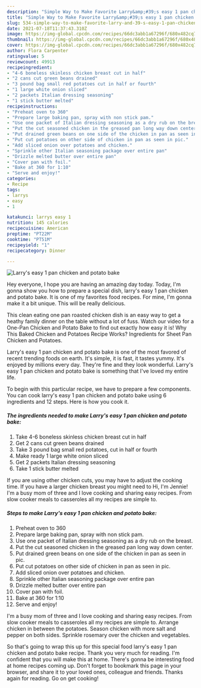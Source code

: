 ```yaml
---
description: "Simple Way to Make Favorite Larry&amp;#39;s easy 1 pan chicken and potato bake"
title: "Simple Way to Make Favorite Larry&amp;#39;s easy 1 pan chicken and potato bake"
slug: 534-simple-way-to-make-favorite-larry-and-39-s-easy-1-pan-chicken-and-potato-bake
date: 2021-07-18T11:37:43.310Z
image: https://img-global.cpcdn.com/recipes/66dc3abb1a67296f/680x482cq70/larrys-easy-1-pan-chicken-and-potato-bake-recipe-main-photo.jpg
thumbnail: https://img-global.cpcdn.com/recipes/66dc3abb1a67296f/680x482cq70/larrys-easy-1-pan-chicken-and-potato-bake-recipe-main-photo.jpg
cover: https://img-global.cpcdn.com/recipes/66dc3abb1a67296f/680x482cq70/larrys-easy-1-pan-chicken-and-potato-bake-recipe-main-photo.jpg
author: Flora Carpenter
ratingvalue: 5
reviewcount: 49913
recipeingredient:
- "4-6 boneless skinless chicken breast cut in half"
- "2 cans cut green beans drained"
- "3 pound bag small red potatoes cut in half or fourth"
- "1 large white onion sliced"
- "2 packets Italian dressing seasoning"
- "1 stick butter melted"
recipeinstructions:
- "Preheat oven to 360"
- "Prepare large baking pan, spray with non stick pam."
- "Use one packet of Italian dressing seasoning as a dry rub on the breast."
- "Put the cut seasoned chicken in the greased pan long way down center."
- "Put drained green beans on one side of the chicken in pan as seen in pic."
- "Put cut potatoes on other side of chicken in pan as seen in pic."
- "Add sliced onion over potatoes and chicken."
- "Sprinkle other Italian seasoning package over entire pan"
- "Drizzle melted butter over entire pan"
- "Cover pan with foil."
- "Bake at 360 for 1:10"
- "Serve and enjoy!"
categories:
- Recipe
tags:
- larrys
- easy
- 1

katakunci: larrys easy 1 
nutrition: 145 calories
recipecuisine: American
preptime: "PT22M"
cooktime: "PT51M"
recipeyield: "1"
recipecategory: Dinner

---
```



![Larry&#39;s easy 1 pan chicken and potato bake](https://img-global.cpcdn.com/recipes/66dc3abb1a67296f/680x482cq70/larrys-easy-1-pan-chicken-and-potato-bake-recipe-main-photo.jpg)

Hey everyone, I hope you are having an amazing day today. Today, I'm gonna show you how to prepare a special dish, larry&#39;s easy 1 pan chicken and potato bake. It is one of my favorites food recipes. For mine, I'm gonna make it a bit unique. This will be really delicious.

This clean eating one pan roasted chicken dish is an easy way to get a heathy family dinner on the table without a lot of fuss. Watch our video for a One-Pan Chicken and Potato Bake to find out exactly how easy it is! Why This Baked Chicken and Potatoes Recipe Works? Ingredients for Sheet Pan Chicken and Potatoes.

Larry&#39;s easy 1 pan chicken and potato bake is one of the most favored of recent trending foods on earth. It's simple, it is fast, it tastes yummy. It's enjoyed by millions every day. They're fine and they look wonderful. Larry&#39;s easy 1 pan chicken and potato bake is something that I've loved my entire life.


To begin with this particular recipe, we have to prepare a few components. You can cook larry&#39;s easy 1 pan chicken and potato bake using 6 ingredients and 12 steps. Here is how you cook it.

<!--inarticleads1-->

##### The ingredients needed to make Larry&#39;s easy 1 pan chicken and potato bake:

1. Take 4-6 boneless skinless chicken breast cut in half
1. Get 2 cans cut green beans drained
1. Take 3 pound bag small red potatoes, cut in half or fourth
1. Make ready 1 large white onion sliced
1. Get 2 packets Italian dressing seasoning
1. Take 1 stick butter melted


If you are using other chicken cuts, you may have to adjust the cooking time. If you have a larger chicken breast you might need to Hi, I&#39;m Jennie! I&#39;m a busy mom of three and I love cooking and sharing easy recipes. From slow cooker meals to casseroles all my recipes are simple to. 

<!--inarticleads2-->

##### Steps to make Larry&#39;s easy 1 pan chicken and potato bake:

1. Preheat oven to 360
1. Prepare large baking pan, spray with non stick pam.
1. Use one packet of Italian dressing seasoning as a dry rub on the breast.
1. Put the cut seasoned chicken in the greased pan long way down center.
1. Put drained green beans on one side of the chicken in pan as seen in pic.
1. Put cut potatoes on other side of chicken in pan as seen in pic.
1. Add sliced onion over potatoes and chicken.
1. Sprinkle other Italian seasoning package over entire pan
1. Drizzle melted butter over entire pan
1. Cover pan with foil.
1. Bake at 360 for 1:10
1. Serve and enjoy!


I&#39;m a busy mom of three and I love cooking and sharing easy recipes. From slow cooker meals to casseroles all my recipes are simple to. Arrange chicken in between the potatoes. Season chicken with more salt and pepper on both sides. Sprinkle rosemary over the chicken and vegetables. 

So that's going to wrap this up for this special food larry&#39;s easy 1 pan chicken and potato bake recipe. Thank you very much for reading. I'm confident that you will make this at home. There's gonna be interesting food at home recipes coming up. Don't forget to bookmark this page in your browser, and share it to your loved ones, colleague and friends. Thanks again for reading. Go on get cooking!
